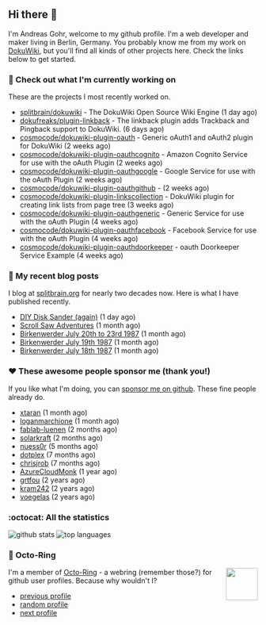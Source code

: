 ## Hi there :wave:

I'm Andreas Gohr, welcome to my github profile. I'm a web developer and maker living in Berlin, Germany. You probably know me from my work on [DokuWiki](https://github.com/splitbrain/dokuwiki), but you'll find all kinds of other projects here. Check the links below to get started.

### :hammer: Check out what I'm currently working on

These are the projects I most recently worked on.


- [splitbrain/dokuwiki](https://github.com/splitbrain/dokuwiki) - The DokuWiki Open Source Wiki Engine (1 day ago)
- [dokufreaks/plugin-linkback](https://github.com/dokufreaks/plugin-linkback) - The linkback plugin adds Trackback and Pingback support to DokuWiki. (6 days ago)
- [cosmocode/dokuwiki-plugin-oauth](https://github.com/cosmocode/dokuwiki-plugin-oauth) - Generic oAuth1 and oAuth2 plugin for DokuWiki (2 weeks ago)
- [cosmocode/dokuwiki-plugin-oauthcognito](https://github.com/cosmocode/dokuwiki-plugin-oauthcognito) - Amazon Cognito Service for use with the oAuth Plugin (2 weeks ago)
- [cosmocode/dokuwiki-plugin-oauthgoogle](https://github.com/cosmocode/dokuwiki-plugin-oauthgoogle) - Google Service for use with the oAuth Plugin (2 weeks ago)
- [cosmocode/dokuwiki-plugin-oauthgithub](https://github.com/cosmocode/dokuwiki-plugin-oauthgithub) -  (2 weeks ago)
- [cosmocode/dokuwiki-plugin-linkscollection](https://github.com/cosmocode/dokuwiki-plugin-linkscollection) - DokuWiki plugin for creating link lists from page tree (3 weeks ago)
- [cosmocode/dokuwiki-plugin-oauthgeneric](https://github.com/cosmocode/dokuwiki-plugin-oauthgeneric) - Generic Service for use with the oAuth Plugin (4 weeks ago)
- [cosmocode/dokuwiki-plugin-oauthfacebook](https://github.com/cosmocode/dokuwiki-plugin-oauthfacebook) - Facebook Service for use with the oAuth Plugin (4 weeks ago)
- [cosmocode/dokuwiki-plugin-oauthdoorkeeper](https://github.com/cosmocode/dokuwiki-plugin-oauthdoorkeeper) - oauth Doorkeeper Service Example (4 weeks ago)

### :scroll: My recent blog posts

I blog at [splitbrain.org](https://www.splitbrain.org) for nearly two decades now. Here is what I have published recently.


- [DIY Disk Sander (again)](https://www.splitbrain.org/blog/2022-01/01-diy_disk_sander_again) (1 day ago)
- [Scroll Saw Adventures](https://www.splitbrain.org/blog/2021-12/02-scrollsaw_adventures) (1 month ago)
- [Birkenwerder July 20th to 23rd 1987](https://www.splitbrain.org/blog/1987-07/20-birkenwerder) (1 month ago)
- [Birkenwerder July 19th 1987](https://www.splitbrain.org/blog/1987-07/19-birkenwerder) (1 month ago)
- [Birkenwerder July 18th 1987](https://www.splitbrain.org/blog/1987-07/18-birkenwerder) (1 month ago)

### :hearts:️ These awesome people sponsor me (thank you!)

If you like what I'm doing, you can [sponsor me on github](https://github.com/sponsors/splitbrain). These fine people already do.


- [xtaran](https://github.com/xtaran) (1 month ago)
- [loganmarchione](https://github.com/loganmarchione) (1 month ago)
- [fablab-luenen](https://github.com/fablab-luenen) (2 months ago)
- [solarkraft](https://github.com/solarkraft) (2 months ago)
- [nuess0r](https://github.com/nuess0r) (5 months ago)
- [dotplex](https://github.com/dotplex) (7 months ago)
- [chrisjrob](https://github.com/chrisjrob) (7 months ago)
- [AzureCloudMonk](https://github.com/AzureCloudMonk) (1 year ago)
- [grtfou](https://github.com/grtfou) (2 years ago)
- [kram242](https://github.com/kram242) (2 years ago)
- [voegelas](https://github.com/voegelas) (2 years ago)

### :octocat: All the statistics

 ![github stats](https://github-readme-stats.vercel.app/api?username=splitbrain&show_icons=true&hide_title=true)
![top languages](https://github-readme-stats.vercel.app/api/top-langs/?username=splitbrain&layout=compact)


### :octopus: Octo-Ring

<img width="64" height="65" src="https://octo-ring.com/static/img/octo.png" align="right" alt="">

I'm a member of [Octo-Ring](https://octo-ring.com/) - a webring (remember those?) for github user profiles. Because why wouldn't I? 

* [previous profile](https://octo-ring.com/p/splitbrain/prev)
* [random profile](https://octo-ring.com/p/splitbrain/random)
* [next profile](https://octo-ring.com/p/splitbrain/next)

